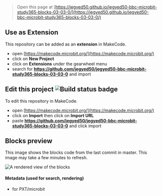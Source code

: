 
> Open this page at [https://jegyed50.github.io/jegyed50-bbc-microbit-study365-blocks-03-03-0/](https://jegyed50.github.io/jegyed50-bbc-microbit-study365-blocks-03-03-0/)

## Use as Extension

This repository can be added as an **extension** in MakeCode.

* open [https://makecode.microbit.org/](https://makecode.microbit.org/)
* click on **New Project**
* click on **Extensions** under the gearwheel menu
* search for **https://github.com/jegyed50/jegyed50-bbc-microbit-study365-blocks-03-03-0** and import

## Edit this project ![Build status badge](https://github.com/jegyed50/jegyed50-bbc-microbit-study365-blocks-03-03-0/workflows/MakeCode/badge.svg)

To edit this repository in MakeCode.

* open [https://makecode.microbit.org/](https://makecode.microbit.org/)
* click on **Import** then click on **Import URL**
* paste **https://github.com/jegyed50/jegyed50-bbc-microbit-study365-blocks-03-03-0** and click import

## Blocks preview

This image shows the blocks code from the last commit in master.
This image may take a few minutes to refresh.

![A rendered view of the blocks](https://github.com/jegyed50/jegyed50-bbc-microbit-study365-blocks-03-03-0/raw/master/.github/makecode/blocks.png)

#### Metadata (used for search, rendering)

* for PXT/microbit
<script src="https://makecode.com/gh-pages-embed.js"></script><script>makeCodeRender("{{ site.makecode.home_url }}", "{{ site.github.owner_name }}/{{ site.github.repository_name }}");</script>
